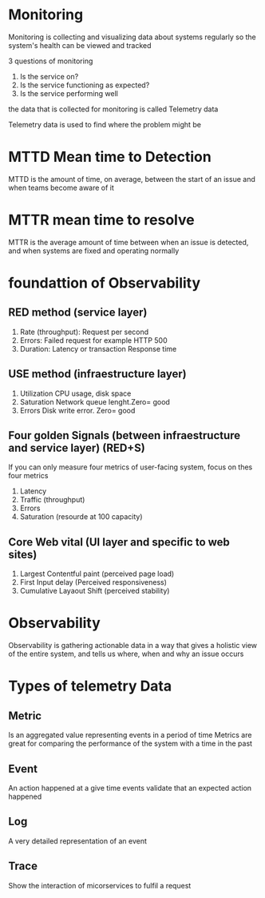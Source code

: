 # Monitoring

Monitoring is collecting and visualizing data about systems regularly so the system's health can be viewed and tracked

3 questions of monitoring

1. Is the service on?
2. Is the service functioning as expected?
3. Is the service performing well

the data that is collected for monitoring is called Telemetry data

Telemetry data is used to find where the problem might be

# MTTD Mean time to Detection

MTTD is the amount of time, on average, between the start of an issue and when teams become aware of it

# MTTR mean time to resolve

MTTR is the average amount of time between when an issue is detected, and when systems are fixed and operating normally

# foundattion of Observability

## RED method (service layer)

1. Rate (throughput): Request per second
2. Errors: Failed request for example HTTP 500
3. Duration: Latency or transaction Response time

## USE method (infraestructure layer)

1. Utilization CPU usage, disk space
2. Saturation Network queue lenght.Zero= good
3. Errors Disk write error. Zero= good

## Four golden Signals (between infraestructure and service layer) (RED+S)
If you can only measure four metrics of user-facing system, focus on thes four metrics

1. Latency 
2. Traffic (throughput)
3. Errors
4. Saturation (resourde at 100 capacity)

## Core Web vital (UI layer and specific to web sites)

1. Largest Contentful paint (perceived page load)
2. First Input delay (Perceived responsiveness)
3. Cumulative Layaout Shift (perceived stability)

# Observability

Observability is gathering actionable data in a way that gives a holistic view of the entire system, and tells us where, when and why an issue occurs

# Types of telemetry Data

## Metric
Is an aggregated value representing events in a period of time
Metrics are great for comparing the performance of the system with a time in the past

## Event
An action happened at a give time
events validate that an expected action happened

## Log
A very detailed representation of an event

## Trace
Show the interaction of micorservices to fulfil a request